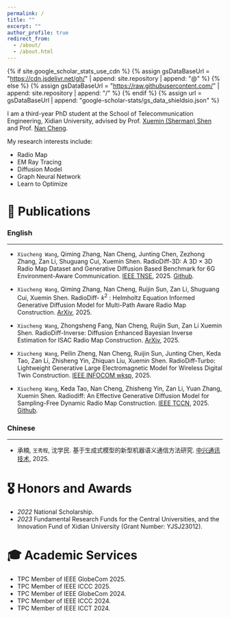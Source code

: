 ```yaml
---
permalink: /
title: ""
excerpt: ""
author_profile: true
redirect_from: 
  - /about/
  - /about.html
---
```


{% if site.google_scholar_stats_use_cdn %}
{% assign gsDataBaseUrl = "https://cdn.jsdelivr.net/gh/" | append: site.repository | append: "@" %}
{% else %}
{% assign gsDataBaseUrl = "https://raw.githubusercontent.com/" | append: site.repository | append: "/" %}
{% endif %}
{% assign url = gsDataBaseUrl | append: "google-scholar-stats/gs_data_shieldsio.json" %}

<span class='anchor' id='about-me'></span>

I am a third-year PhD student at the School of Telecommunication Engineering, Xidian University, advised by Prof. [Xuemin (Sherman) Shen](https://uwaterloo.ca/scholar/sshen) and Prof. [Nan Cheng](https://scholar.google.com/citations?user=Cxm51twAAAAJ&hl=en&oi=ao).

My research interests include:
- Radio Map
- EM Ray Tracing
- Diffusion Model
- Graph Neural Network
- Learn to Optimize


# 📝 Publications 
### English 
---
<div class='paper-box-text' markdown="1">

-	`Xiucheng Wang`, Qiming Zhang, Nan Cheng, Junting Chen, Zezhong Zhang, Zan Li, Shuguang Cui, Xuemin Shen. RadioDiff-3D: A 3D × 3D Radio Map Dataset and Generative Diffusion Based Benchmark for 6G Environment-Aware Communication. [IEEE TNSE](https://ieeexplore.ieee.org/document/11083758), 2025.
[Github](https://github.com/UNIC-Lab/UrbanRadio3D).

</div>

<div class='paper-box-text' markdown="1">

-	`Xiucheng Wang`, Qiming Zhang, Nan Cheng, Ruijin Sun, Zan Li, Shuguang Cui, Xuemin Shen. RadioDiff- $k^2$ : Helmholtz Equation Informed Generative Diffusion Model for Multi-Path Aware Radio Map Construction. [ArXiv](https://arxiv.org/pdf/2504.15623), 2025.

</div>

<div class='paper-box-text' markdown="1">

-	`Xiucheng Wang`, Zhongsheng Fang, Nan Cheng, Ruijin Sun, Zan Li Xuemin Shen. RadioDiff-Inverse: Diffusion Enhanced Bayesian Inverse Estimation for ISAC Radio Map Construction. [ArXiv](https://arxiv.org/abs/2504.14298), 2025.

</div>

<div class='paper-box-text' markdown="1">

-	`Xiucheng Wang`, Peilin Zheng, Nan Cheng, Ruijin Sun, Junting Chen, Keda Tao, Zan Li, Zhisheng Yin, Zhiquan Liu, Xuemin Shen. RadioDiff-Turbo: Lightweight Generative Large Electromagnetic Model for Wireless Digital Twin Construction. [IEEE INFOCOM wksp](https://ieeexplore.ieee.org/document/11083758), 2025.

</div>

<div class='paper-box-text' markdown="1">

-	`Xiucheng Wang`, Keda Tao, Nan Cheng, Zhisheng Yin, Zan Li, Yuan Zhang, Xuemin Shen. Radiodiff: An Effective Generative Diffusion Model for Sampling-Free Dynamic Radio Map Construction. [IEEE TCCN](https://ieeexplore.ieee.org/abstract/document/10764739), 2025.
[Github](https://github.com/UNIC-Lab/RadioDiff).

</div>

### Chinese 
---
<div class='paper-box-text' markdown="1">

-	承楠, `王秀程`, 沈学民. 基于生成式模型的新型机器语义通信方法研究. [中兴通讯技术](https://kns.cnki.net/kcms2/article/abstract?v=liLFU49ICVs8P0YCg2w_YZYYW9AEXmUawPZCsln3_jBxJ_F7Z8qybYc9D1dbo2zLGkfttc1sRl_jEQeU7G6MHEMJRjDwSwZugMWwQq-4rfMM1k9JmyIq3lXxzWKR4kN-obNssNzsVsZQhU9hOyIw5-xxync0r3R9vXPT9KoTZmOOk9Dy4dV3sQ==&uniplatform=NZKPT&language=CHS), 2025.

</div>


# 🎖 Honors and Awards
- *2022* National Scholarship. 
- *2023* Fundamental Research Funds for the Central Universities, and the Innovation Fund of Xidian University (Grant Number: YJSJ23012). 

# 🎓 Academic Services
- TPC Member of IEEE GlobeCom 2025.
- TPC Member of IEEE ICCC 2025.
- TPC Member of IEEE GlobeCom 2024.
- TPC Member of IEEE ICCC 2024.
- TPC Member of IEEE ICCT 2024.
